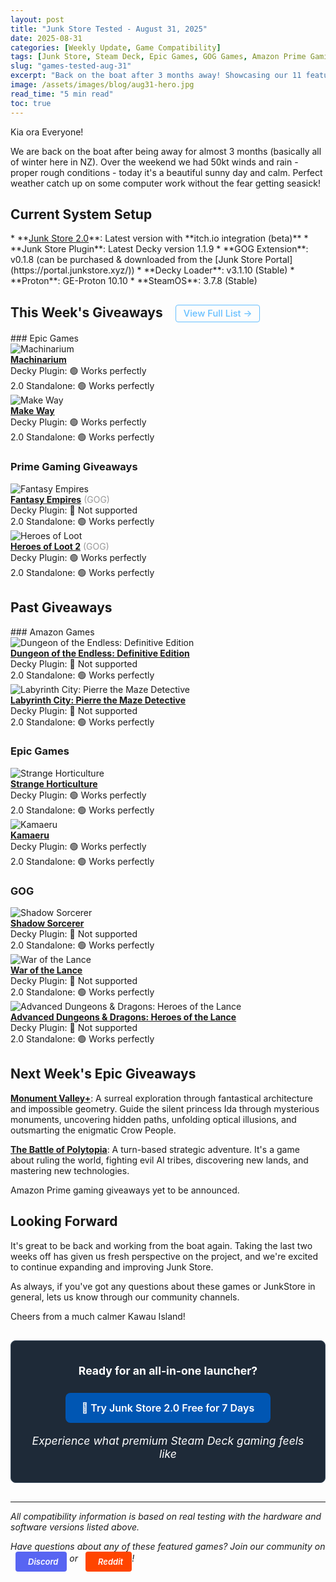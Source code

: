 ```yaml
---
layout: post
title: "Junk Store Tested - August 31, 2025"
date: 2025-08-31
categories: [Weekly Update, Game Compatibility]
tags: [Junk Store, Steam Deck, Epic Games, GOG Games, Amazon Prime Gaming, Game Mode, Non-Steam Games, Game Compatibility, Decky Plugin, DOSBox]
slug: "games-tested-aug-31"
excerpt: "Back on the boat after 3 months away! Showcasing our 11 featured games that work brilliantly on Steam Deck - from Epic's indie gems to GOG classics and Amazon surprises."
image: /assets/images/blog/aug31-hero.jpg
read_time: "5 min read"
toc: true
---
```


Kia ora Everyone! 

We are back on the boat after being away for almost 3 months (basically all of winter here in NZ). Over the weekend we had 50kt winds and rain - proper rough conditions - today it's a beautiful sunny day and calm. Perfect weather catch up on some computer work without the fear getting seasick!

<h2 style="text-align: left !important; margin-left: 0;">Current System Setup</h2>
* **<a href="/buy_now/">Junk Store 2.0</a>**: Latest version with **itch.io integration (beta)**
* **Junk Store Plugin**: Latest Decky version 1.1.9  
* **GOG Extension**: v0.1.8 (can be purchased & downloaded from the [Junk Store Portal](https://portal.junkstore.xyz/))
* **Decky Loader**: v3.1.10 (Stable)
* **Proton**: GE-Proton 10.10
* **SteamOS**: 3.7.8 (Stable)

<h2 style="text-align: left !important; margin-left: 0;">This Week's Giveaways <a href="/tested-games/" class="inline-games-cta-button">View Full List →</a></h2>
### Epic Games

<div class="game-entry">
  <img src="https://images.gog.com/c6bca2ad6e957c82422932faaf98f9f273976fc1b9acc30c33a347d85099b3e1.jpg?namespace=gamesdb" alt="Machinarium" class="game-thumbnail">
  <div class="game-details">
    <strong><a href="/tested-games/?game=Machinarium">Machinarium</a></strong>
    <div class="compatibility-info">
      <div class="compatibility-line">Decky Plugin: 🟢 Works perfectly</div>
      <div class="compatibility-line">2.0 Standalone: 🟢 Works perfectly</div>
    </div>
  </div>
</div>

<div class="game-entry">
  <img src="https://images.gog.com/1e68c542d43427da6716a2cfc530a97024c9582ce11853f5fd67c617f028f140.jpg?namespace=gamesdb" alt="Make Way" class="game-thumbnail">
  <div class="game-details">
    <strong><a href="/tested-games/?game=Make+Way">Make Way</a></strong>
    <div class="compatibility-info">
      <div class="compatibility-line">Decky Plugin: 🟢 Works perfectly</div>
      <div class="compatibility-line">2.0 Standalone: 🟢 Works perfectly</div>
    </div>
  </div>
</div>

### Prime Gaming Giveaways

<div class="game-entry">
  <img src="https://images.gog.com/3231386d62f8187b649c5e42517b5d6bf6b789f0ca1e235d706a9b675ac274a3.jpg?namespace=gamesdb" alt="Fantasy Empires" class="game-thumbnail">
  <div class="game-details">
    <strong><a href="/tested-games/?game=Fantasy+Empires">Fantasy Empires</a></strong> <span style="color: #999;">(GOG)</span>
    <div class="compatibility-info">
      <div class="compatibility-line">Decky Plugin: 🔴 Not supported</div>
      <div class="compatibility-line">2.0 Standalone: 🟢 Works perfectly</div>
    </div>
  </div>
</div>

<div class="game-entry">
  <img src="https://images.gog.com/2e6ddbe2207a03033ac1e054e85ea47df071471275198f2ae08de1ccc2a21594.jpg?namespace=gamesdb" alt="Heroes of Loot" class="game-thumbnail">
  <div class="game-details">
    <strong><a href="/tested-games/?game=Heroes+of+Loot+2">Heroes of Loot 2</a></strong> <span style="color: #999;">(GOG)</span>
    <div class="compatibility-info">
      <div class="compatibility-line">Decky Plugin: 🟢 Works perfectly</div>
      <div class="compatibility-line">2.0 Standalone: 🟢 Works perfectly</div>
    </div>
  </div>
</div>

<h2 style="text-align: left !important; margin-left: 0;">Past Giveaways</h2>
### Amazon Games

<div class="game-entry">
  <img src="https://images.gog.com/532c5d953dce14ea2623833bf97ecdda3e63599cb3103694753c3f3abb85e65b.jpg?namespace=gamesdb" alt="Dungeon of the Endless: Definitive Edition" class="game-thumbnail">
  <div class="game-details">
    <strong><a href="/tested-games/?game=Dungeon+of+the+Endless%3A+Definitive+Edition">Dungeon of the Endless: Definitive Edition</a></strong>
    <div class="compatibility-info">
      <div class="compatibility-line">Decky Plugin: 🔴 Not supported</div>
      <div class="compatibility-line">2.0 Standalone: 🟢 Works perfectly</div>
    </div>
  </div>
</div>

<div class="game-entry">
  <img src="https://images.gog.com/301995a20037fce69a676849409b579d54105ecda91a64e65942bbc27384e7af.jpg?namespace=gamesdb" alt="Labyrinth City: Pierre the Maze Detective" class="game-thumbnail">
  <div class="game-details">
    <strong><a href="/tested-games/?game=Labyrinth+City%3A+Pierre+the+Maze+Detective">Labyrinth City: Pierre the Maze Detective</a></strong>
    <div class="compatibility-info">
      <div class="compatibility-line">Decky Plugin: 🔴 Not supported</div>
      <div class="compatibility-line">2.0 Standalone: 🟢 Works perfectly</div>
    </div>
  </div>
</div>

### Epic Games

<div class="game-entry">
  <img src="https://images.gog.com/9ef214fd189fdcd12ec9707ec516e21b896c3e039e0c6399091da8c4246c9506.jpg?namespace=gamesdb" alt="Strange Horticulture" class="game-thumbnail">
  <div class="game-details">
    <strong><a href="/tested-games/?game=Strange+Horticulture">Strange Horticulture</a></strong>
    <div class="compatibility-info">
      <div class="compatibility-line">Decky Plugin: 🟢 Works perfectly</div>
      <div class="compatibility-line">2.0 Standalone: 🟢 Works perfectly</div>
    </div>
  </div>
</div>

<div class="game-entry">
  <img src="https://images.gog.com/19a50bf51b1bbd5dc88499ecc8c54b894dcbf51f1a8adb9f0ad889f97a47c788.jpg?namespace=gamesdb" alt="Kamaeru" class="game-thumbnail">
  <div class="game-details">
    <strong><a href="/tested-games/?game=Kamaeru">Kamaeru</a></strong>
    <div class="compatibility-info">
      <div class="compatibility-line">Decky Plugin: 🟢 Works perfectly</div>
      <div class="compatibility-line">2.0 Standalone: 🟢 Works perfectly</div>
    </div>
  </div>
</div>

### GOG

<div class="game-entry">
  <img src="https://images.gog.com/d074ec00ebbc412abc9f6dc1666ccfc22a864f9cbe64ca20803a6a08469b9377.jpg?namespace=gamesdb" alt="Shadow Sorcerer" class="game-thumbnail">
  <div class="game-details">
    <strong><a href="/tested-games/?game=Shadow+Sorcerer">Shadow Sorcerer</a></strong>
    <div class="compatibility-info">
      <div class="compatibility-line">Decky Plugin: 🔴 Not supported</div>
      <div class="compatibility-line">2.0 Standalone: 🟢 Works perfectly</div>
    </div>
  </div>
</div>

<div class="game-entry">
  <img src="https://images.gog.com/bd17b3a723a89c74dfeebaebad6d8b3ff969cfacb772ebb19646d8e5f8cfabb3.jpg?namespace=gamesdb" alt="War of the Lance" class="game-thumbnail">
  <div class="game-details">
    <strong><a href="/tested-games/?game=War+of+the+Lance">War of the Lance</a></strong>
    <div class="compatibility-info">
      <div class="compatibility-line">Decky Plugin: 🔴 Not supported</div>
      <div class="compatibility-line">2.0 Standalone: 🟢 Works perfectly</div>
    </div>
  </div>
</div>

<div class="game-entry">
  <img src="https://images.gog.com/9117dee5ff36ea6876f33cf2594e0a40a01a8689fa12605777c723fe50f938f5.jpg?namespace=gamesdb" alt="Advanced Dungeons & Dragons: Heroes of the Lance" class="game-thumbnail">
  <div class="game-details">
    <strong><a href="/tested-games/?game=Advanced+Dungeons+%26+Dragons%3A+Heroes+of+the+Lance">Advanced Dungeons & Dragons: Heroes of the Lance</a></strong>
    <div class="compatibility-info">
      <div class="compatibility-line">Decky Plugin: 🔴 Not supported</div>
      <div class="compatibility-line">2.0 Standalone: 🟢 Works perfectly</div>
    </div>
  </div>
</div>

<h2 style="text-align: left !important; margin-left: 0;">Next Week's Epic Giveaways</h2>

**[Monument Valley+](/tested-games/?game=Monument+Valley%2B)**: A surreal exploration through fantastical architecture and impossible geometry. Guide the silent princess Ida through mysterious monuments, uncovering hidden paths, unfolding optical illusions, and outsmarting the enigmatic Crow People.

**[The Battle of Polytopia](/tested-games/?game=The+Battle+of+Polytopia)**: A turn-based strategic adventure. It's a game about ruling the world, fighting evil AI tribes, discovering new lands, and mastering new technologies.

Amazon Prime gaming giveaways yet to be announced.

<h2 style="text-align: left !important; margin-left: 0;">Looking Forward</h2>

It's great to be back and working from the boat again. Taking the last two weeks off has given us fresh perspective on the project, and we're excited to continue expanding and improving Junk Store.

As always, if you've got any questions about these games or JunkStore in general, lets us know through our community channels. 

Cheers from a much calmer Kawau Island!

<div class="inline-blog-cta">
  <p><strong>Ready for an all-in-one launcher?</strong></p>
  <a href="/buy_now/" class="inline-blog-cta-button">
    🚀 Try Junk Store 2.0 Free for 7 Days
  </a>
  <p class="inline-cta-subtext">Experience what premium Steam Deck gaming feels like</p>
</div>

---

*All compatibility information is based on real testing with the hardware and software versions listed above.*

*Have questions about any of these featured games? Join our community on <a href="https://discord.gg/6mRUhR6Teh" target="_blank" rel="noopener" class="community-btn discord-btn"><i class="fab fa-discord" style="margin-right: 6px;"></i>Discord</a> or <a href="https://www.reddit.com/r/JunkStore" target="_blank" rel="noopener" class="community-btn reddit-btn"><i class="fab fa-reddit" style="margin-right: 6px;"></i>Reddit</a>!*

<style>
.community-btn {
  display: inline-flex;
  align-items: center;
  padding: 6px 12px;
  border-radius: 4px;
  text-decoration: none;
  font-weight: 600;
  font-size: 13px;
  transition: all 0.2s ease;
  border: 2px solid transparent;
  margin-left: 8px;
  color: white !important;
}

.discord-btn {
  background: #5865f2;
}

.reddit-btn {
  background: #ff4500;
}

.community-btn:hover {
  transform: translateY(-1px);
  box-shadow: 0 4px 12px rgba(0, 0, 0, 0.3);
  text-decoration: none;
  color: white !important;
  opacity: 0.9;
}

/* Inline games CTA button next to heading */
.inline-games-cta-button {
  display: inline-block;
  background: transparent;
  color: #66bfff !important;
  padding: 4px 12px;
  border-radius: 4px;
  text-decoration: none;
  font-weight: 500;
  font-size: 0.7em;
  transition: all 0.3s ease;
  border: 1px solid #66bfff;
  margin-left: 15px;
  vertical-align: middle;
}

.inline-games-cta-button:hover,
.inline-games-cta-button:visited,
.inline-games-cta-button:visited:hover {
  background: #66bfff;
  color: #fff !important;
  transform: translateY(-1px);
  box-shadow: 0 2px 8px rgba(102, 191, 255, 0.3);
  text-decoration: none;
}

.inline-blog-cta {
  text-align: center;
  background: #1e2a38;
  border-radius: 8px;
  padding: 20px;
  margin: 30px 0;
  border: 1px solid #3a4a5c;
}

.inline-blog-cta p {
  margin-bottom: 15px;
  color: #fff;
  font-size: 1.1rem;
}

.inline-blog-cta-button {
  display: inline-block;
  background: #0056b3;
  color: #fff !important;
  padding: 12px 24px;
  border-radius: 8px;
  text-decoration: none;
  font-weight: 600;
  font-size: 1rem;
  transition: all 0.3s ease;
  margin: 10px 0;
  border: 2px solid #0056b3;
}

.inline-blog-cta-button:hover,
.inline-blog-cta-button:visited,
.inline-blog-cta-button:visited:hover {
  background: #004494;
  border-color: #004494;
  color: #fff !important;
  transform: translateY(-2px);
  box-shadow: 0 4px 15px rgba(0, 86, 179, 0.4);
  text-decoration: none;
}

.inline-cta-subtext {
  margin-top: 8px;
  color: #cceeff;
  font-size: 0.9rem;
  font-style: italic;
}
</style>